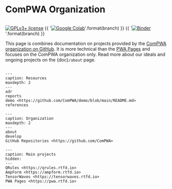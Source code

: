 # ComPWA Organization

```{title} Welcome

```

<!-- prettier-ignore-start -->
<!-- markdownlint-disable -->
[![GPLv3+ license](https://img.shields.io/badge/License-GPLv3+-blue.svg)](https://www.gnu.org/licenses/gpl-3.0-standalone.html)
{{ '[![Google Colab](https://colab.research.google.com/assets/colab-badge.svg)](https://colab.research.google.com/github/ComPWA/compwa-org/blob/{})'.format(branch) }}
{{ '[![Binder](https://static.mybinder.org/badge_logo.svg)](https://mybinder.org/v2/gh/ComPWA/compwa-org/{}?filepath=docs/usage)'.format(branch) }}
<!-- markdownlint-enable -->
<!-- prettier-ignore-end -->

This page is combines documentation on projects provided by the
[ComPWA organization on GitHub](https://github.com/ComPWA). It is more
technical than the [PWA Pages](https://pwa.rtfd.io) and focuses on the ComPWA
organization only. Read more about our ideals and ongoing projects on the
{doc}`/about` page.

```{rubric} Table of contents

```

```{toctree}
---
caption: Resources
maxdepth: 2
---
adr
reports
demo <https://github.com/ComPWA/demo/blob/main/README.md>
references
```

```{toctree}
---
caption: Organization
maxdepth: 2
---
about
develop
GitHub Repositories <https://github.com/ComPWA>
```

```{toctree}
---
caption: Main projects
hidden:
---
QRules <https://qrules.rtfd.io>
AmpForm <https://ampform.rtfd.io>
TensorWaves <https://tensorwaves.rtfd.io>
PWA Pages <https://pwa.rtfd.io>
```

